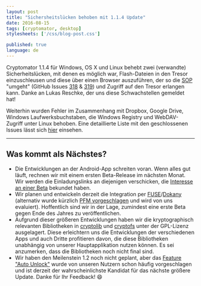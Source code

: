 ```yaml
---
layout: post
title: "Sichersheitslücken behoben mit 1.1.4 Update"
date: 2016-08-15
tags: [cryptomator, desktop]
stylesheets: ['/css/blog-post.css']

published: true
language: de
---
```

Cryptomator 1.1.4 für Windows, OS X und Linux behebt zwei (verwandte) Sicherheitslücken, mit denen es möglich war, Flash-Dateien in den Tresor einzuschleusen und diese über einen Browser auszuführen, der so die <a href="https://de.wikipedia.org/wiki/Same-Origin-Policy" target="_blank">SOP</a> "umgeht" (GitHub Issues <a href="https://github.com/cryptomator/cryptomator/issues/318" target="_blank">318</a> & <a href="https://github.com/cryptomator/cryptomator/issues/319" target="_blank">319</a>) und Zugriff auf den Tresor erlangen kann. Danke an Lukas Reschke, der uns diese Schwachstellen gemeldet hat!

Weiterhin wurden Fehler im Zusammenhang mit Dropbox, Google Drive, Windows Laufwerksbuchstaben, die Windows Registry und WebDAV-Zugriff unter Linux behoben. Eine detaillierte Liste mit den geschlossenen Issues lässt sich <a href="https://github.com/cryptomator/cryptomator/milestone/20?closed=1" target="_blank">hier</a> einsehen.

<hr/>

## Was kommt als Nächstes?
- Die Entwicklungen an der Android-App schreiten voran. Wenn alles gut läuft, rechnen wir mit einem ersten Beta-Release im nächsten Monat. Wir werden die Einladungslinks an diejenigen verschicken, die <a href="/#newsletter" target="_blank">Interesse an einer Beta</a> bekundet haben.
- Wir planen und entwickeln derzeit die Integration per <a href="https://github.com/cryptomator/cryptomator/issues/252" target="_blank">FUSE</a>/<a href="https://github.com/cryptomator/cryptomator/issues/207" target="_blank">Dokany</a> (alternativ wurde kürzlich <a href="https://github.com/cryptomator/cryptomator/issues/315" target="_blank">PFM vorgeschlagen</a> und wird von uns evaluiert). Hoffentlich sind wir in der Lage, zumindest eine erste Beta gegen Ende des Jahres zu veröffentlichen.
- Aufgrund dieser größeren Entwicklungen haben wir die kryptographisch relevanten Bibliotheken in <a href="https://github.com/cryptomator/cryptolib" target="_blank">cryptolib</a> und <a href="https://github.com/cryptomator/cryptofs" target="_blank">cryptofs</a> unter der GPL-Lizenz ausgelagert. Diese erleichtern uns die Entwicklungen der verschiedenen Apps und auch Dritte profitieren davon, die diese Bibliotheken unabhängig von unserer Hauptapplikation nutzen können. Es sei anzumerken, dass die Bibliotheken noch nicht final sind.
- Wir haben den Meilenstein 1.2 noch nicht geplant, aber das <a href="https://github.com/cryptomator/cryptomator/issues/40" target="_blank">Feature "Auto Unlock"</a> wurde von unseren Nutzern schon häufig vorgeschlagen und ist derzeit der wahrscheinlichste Kandidat für das nächste größere Update. Danke für Ihr Feedback! :smile:
